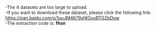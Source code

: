 -The 4 datasets are too large to upload.  
-If you want to download these dataset, please click the following link: https://pan.baidu.com/s/1uuJM4679sf4OuxBTGZbDuw  
-The extraction code is: __**fhsn**__
